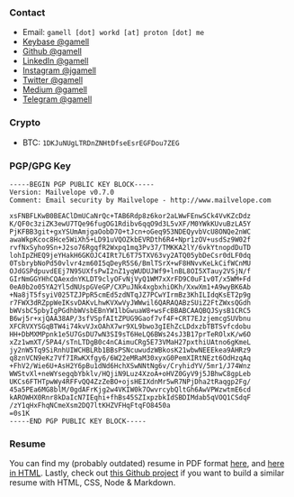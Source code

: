 ### Contact

- Email: `gamell [dot] workd [at] proton [dot] me`
- [Keybase @gamell](https://keybase.io/gamell)
- [Github @gamell](https://github.com/gamell)
- [LinkedIn @gamell](https://linkedin.com/in/gamell)
- [Instagram @jgamell](https://www.instagram.com/jgamell/)
- [Twitter @gamell](https://twitter.com/gamell)
- [Medium @gamell](https://medium.com/@gamell)
- [Telegram @gamell](https://t.me/gamell)

### Crypto

- BTC: `1DKJuNUgLTRDnZNHtDfseEsrEGFDou7ZEG`

### PGP/GPG Key

```
-----BEGIN PGP PUBLIC KEY BLOCK-----
Version: Mailvelope v0.7.0
Comment: Email security by Mailvelope - http://www.mailvelope.com

xsFNBFLKwB0BEAClDmUCaNrQc+TAB6Rdp8z6kor2aLWwFEnwSCk4VvKZcDdz
K/QF0c3ziZK3ewU7TQe96fugOG1Rdibv6qqO9d3L5vXF/M0YWkKUvuBzLA5Y
PjKFBB3git+gxYSUmAmjgaOobD7O+tJcn+oGeq953NDEQyvbVcU8ONQe2nWC
awaWkpKcoc8Hce5WiXh5+LD91uVQOZkbEVRDth6R4+Npr1zOV+usdSz9W02f
rvfNxSyho9Sn+J2so76RgqfR2Wxpq1mq3Pv37/TMKKA2lY/6vkYtnopdDuTD
lohIpZHEQ9jeYHakH6GKOJC4IRt7L6T75TXV63vy2ATQ05ybDeCsr0dLF0dq
0TsbrybNoPd50vlvr4zm60I5qDeyR5S6/BmlTSrX+wF8HNvvKeLkCifWCnMU
OJdGSPdpuvdEEj7N95UXfsPwI2nZ1yqWUDUJWf9+lnBL8OI5XTauy2VSjN/f
GIrNmGGYHhCQAexdnYKLDT9clyOFvNjVyQ1WM7xXrFD9C0uF1v0T/x5WM+Fd
0eA0b2o05YA2Yl5dNUspGVeGP/CXPuJNk4xgbxhiOKh/XxwXm1+A9wyBK6Ab
+Na8jT5fsyiV025TZJPpR5cmEd5zdNTqJZ7PCwYIrmBz3KhILIdqKsET2p9g
r7FWX3dRZppWeIKsvDAKvLhwKVXwVyJWWwil6QARAQABzSUiZ2FtZWxsQGdh
bWVsbC5pbyIgPGdhbWVsbEBnYW1lbGwuaW8+wsFcBBABCAAQBQJSysB1CRC5
B6wj5r+xjQAA38AP/3sfVSpfAItZPUG9Gaof7vf4F+CRT7EJzjemcgSUVbnu
XFCRVXYSGqBTW4i74kvVJxOAhX7wr9XL9bwo3gIEhZcLDdxzbTBTSvfcdobu
HH+DbMXMPpnk1e5U7GsDU7wN3SI9sT6HeLQ6BWs24sJ3B17prTeROlxK/w6O
xZz1wmXT/5PA4/sTnLTDgB0c4nCAimuCRg5E73VMaH27pxthiUAtno6gKmeL
jy2nW5Tq9SiRnhUIWCHBLRb1BBsPSNcuwudzWBkosK21wbwNEEEkea9AHRz9
q8znVCN9eKz7Vf7IRwKXfgy6/6W22eMRaM30xyxG0PemXIRtNEzt6OdHzqAq
+FhV2/Wie6U+AsH2Y6pBu1dNd6HchXSwNNtNg6v/CryhidYV/5mr1/J74Wnz
WWStvXl+neWYsegqbYbklv/HQjiN9Luz4XzoA+oHVZ0GyV9j5JBhwC8gpLeb
UKCs6FTHTpwWy4RFFvQQ4ZzZeBO+ojsHEIXdnMr5wR7NPjDha2tRaqgp2Fg/
45a5PEa6MG8blM/0gdAFrKjg2w4VKIW0k7OwvrcybQltGh6AwVPWzwtmE6cd
kAROWHX0Rnr8kDaIcN7IEqhi+fhBs45SZIxpzbkIdSBDIMdab5qVOQ1CSdqF
/zY1qHxFhqNCmeXsm2DQ7ltKHZVFHqFtqFO8450a
=0s1K
-----END PGP PUBLIC KEY BLOCK-----
```

### Resume

You can find my (probably outdated) resume in PDF format [here](https://gamell.io/resume/resume-joan-gamell.pdf), and [here in HTML](https://gamell.io/resume/resume.html). Lastly, check out [this Github project](https://github.com/gamell/resume) if you want to build a similar resume with HTML, CSS, Node & Markdown.